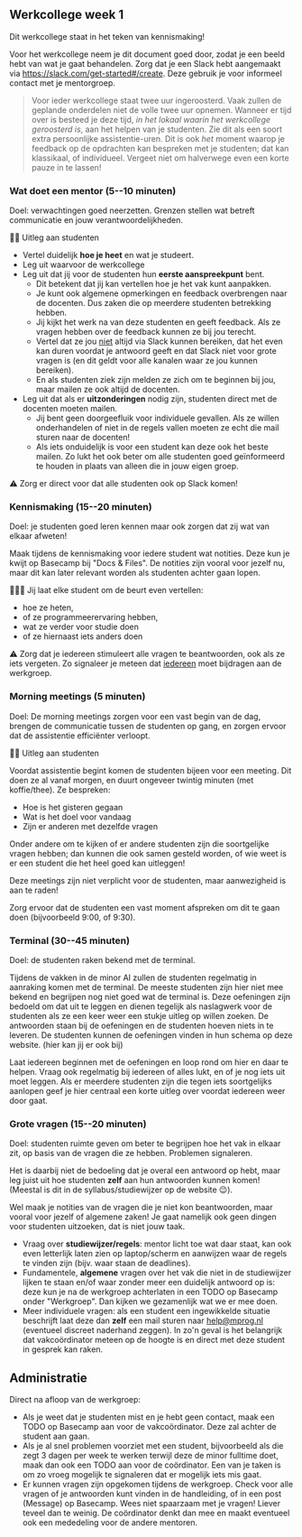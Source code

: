## Werkcollege week 1

Dit werkcollege staat in het teken van kennismaking!

Voor het werkcollege neem je dit document goed door, zodat je een beeld hebt van wat je gaat behandelen. Zorg dat je een Slack hebt aangemaakt via <https://slack.com/get-started#/create>. Deze gebruik je voor informeel contact met je mentorgroep.

> Voor ieder werkcollege staat twee uur ingeroosterd. Vaak zullen de geplande onderdelen niet de volle twee uur opnemen. Wanneer er tijd over is besteed je deze tijd, *in het lokaal waarin het werkcollege geroosterd is*, aan het helpen van je studenten. Zie dit als een soort extra persoonlijke assistentie-uren. Dit is ook *het* moment waarop je feedback op de opdrachten kan bespreken met je studenten; dat kan klassikaal, of individueel. Vergeet niet om halverwege even een korte pauze in te lassen!

### Wat doet een mentor (5--10 minuten)

Doel: verwachtingen goed neerzetten. Grenzen stellen wat betreft communicatie en jouw verantwoordelijkheden.

🧑‍🏫 Uitleg aan studenten

- Vertel duidelijk **hoe je heet** en wat je studeert.
- Leg uit waarvoor de werkcollege
- Leg uit dat jij voor de studenten hun **eerste aanspreekpunt** bent.
    - Dit betekent dat jij kan vertellen hoe je het vak kunt aanpakken.
    - Je kunt ook algemene opmerkingen en feedback overbrengen naar de docenten. Dus zaken die op meerdere studenten betrekking hebben.
    - Jij kijkt het werk na van deze studenten en geeft feedback. Als ze vragen hebben over de feedback kunnen ze bij jou terecht.
    - Vertel dat ze jou <u>niet</u> altijd via Slack kunnen bereiken, dat het even kan duren voordat je antwoord geeft en dat Slack niet voor grote vragen is (en dit geldt voor alle kanalen waar ze jou kunnen bereiken).
    - En als studenten ziek zijn melden ze zich om te beginnen bij jou, maar mailen ze ook altijd de docenten.
- Leg uit dat als er **uitzonderingen** nodig zijn, studenten direct met de docenten moeten mailen.
    - Jij bent geen doorgeefluik voor individuele gevallen. Als ze willen onderhandelen of niet in de regels vallen moeten ze echt die mail sturen naar de docenten!
    - Als iets onduidelijk is voor een student kan deze ook het beste mailen. Zo lukt het ook beter om alle studenten goed geïnformeerd te houden in plaats van alleen die in jouw eigen groep.

⚠️ Zorg er direct voor dat alle studenten ook op Slack komen!

### Kennismaking (15--20 minuten)

Doel: je studenten goed leren kennen maar ook zorgen dat zij wat van elkaar afweten!

Maak tijdens de kennismaking voor iedere student wat notities. Deze kun je kwijt op Basecamp bij "Docs & Files". De notities zijn vooral voor jezelf nu, maar dit kan later relevant worden als studenten achter gaan lopen.    

👩‍👧‍👦 Jij laat elke student om de beurt even vertellen:

- hoe ze heten,
- of ze programmeerervaring hebben,
- wat ze verder voor studie doen
- of ze hiernaast iets anders doen

⚠️ Zorg dat je iedereen stimuleert alle vragen te beantwoorden, ook als ze iets vergeten. Zo signaleer je meteen dat <u>iedereen</u> moet bijdragen aan de werkgroep.

### Morning meetings (5 minuten)

Doel: De morning meetings zorgen voor een vast begin van de dag, brengen de communicatie tussen de studenten op gang, en zorgen ervoor dat de assistentie efficiënter verloopt.

🧑‍🏫 Uitleg aan studenten

Voordat assistentie begint komen de studenten bijeen voor een meeting. Dit doen ze al vanaf morgen, en duurt ongeveer twintig minuten (met koffie/thee). Ze bespreken:

  - Hoe is het gisteren gegaan
  - Wat is het doel voor vandaag
  - Zijn er anderen met dezelfde vragen

Onder andere om te kijken of er andere studenten zijn die soortgelijke vragen hebben; dan kunnen die ook samen gesteld worden, of wie weet is er een student die het heel goed kan uitleggen!

Deze meetings zijn niet verplicht voor de studenten, maar aanwezigheid is aan te raden!

Zorg ervoor dat de studenten een vast moment afspreken om dit te gaan doen (bijvoorbeeld 9:00, of 9:30).

### Terminal (30--45 minuten)

Doel: de studenten raken bekend met de terminal.

Tijdens de vakken in de minor AI zullen de studenten regelmatig in aanraking komen met de terminal. De meeste studenten zijn hier niet mee bekend en begrijpen nog niet goed wat de terminal is. Deze oefeningen zijn bedoeld om dat uit te leggen en dienen tegelijk als naslagwerk voor de studenten als ze een keer weer een stukje uitleg op willen zoeken. De antwoorden staan bij de oefeningen en de studenten hoeven niets in te leveren. De studenten kunnen de oefeningen vinden in hun schema op deze website. (hier kan jij er ook bij)

Laat iedereen beginnen met de oefeningen en loop rond om hier en daar te helpen. Vraag ook regelmatig bij iedereen of alles lukt, en of je nog iets uit moet leggen.
Als er meerdere studenten zijn die tegen iets soortgelijks aanlopen geef je hier centraal een korte uitleg over voordat iedereen weer door gaat.

### Grote vragen (15--20 minuten)

Doel: studenten ruimte geven om beter te begrijpen hoe het vak in elkaar zit, op basis van de vragen die ze hebben. Problemen signaleren.

Het is daarbij niet de bedoeling dat je overal een antwoord op hebt, maar leg juist uit hoe studenten **zelf** aan hun antwoorden kunnen komen! (Meestal is dit in de syllabus/studiewijzer op de website 😉).

Wel maak je notities van de vragen die je niet kon beantwoorden, maar vooral voor jezelf of algemene zaken! Je gaat namelijk ook geen dingen voor studenten uitzoeken, dat is niet jouw taak.

- Vraag over **studiewijzer/regels**: mentor licht toe wat daar staat, kan ook even letterlijk laten zien op laptop/scherm en aanwijzen waar de regels te vinden zijn (bijv. waar staan de deadlines).
- Fundamentele, **algemene** vragen over het vak die niet in de studiewijzer lijken te staan en/of waar zonder meer een duidelijk antwoord op is: deze kun je na de werkgroep achterlaten in een TODO op Basecamp onder "Werkgroep". Dan kijken we gezamenlijk wat we er mee doen.
- Meer individuele vragen: als een student een ingewikkelde situatie beschrijft laat deze dan **zelf** een mail sturen naar help@mprog.nl (eventueel discreet naderhand zeggen). In zo'n geval is het belangrijk dat vakcoördinator meteen op de hoogte is en direct met deze student in gesprek kan raken.

## Administratie

Direct na afloop van de werkgroep:

- Als je weet dat je studenten mist en je hebt geen contact, maak een TODO op Basecamp aan voor de vakcoördinator. Deze zal achter de student aan gaan.
- Als je al snel problemen voorziet met een student, bijvoorbeeld als die zegt 3 dagen per week te werken terwijl deze de minor fulltime doet, maak dan ook een TODO aan voor de coördinator. Een van je taken is om zo vroeg mogelijk te signaleren dat er mogelijk iets mis gaat.
- Er kunnen vragen zijn opgekomen tijdens de werkgroep. Check voor alle vragen of je antwoorden kunt vinden in de handleiding, of in een post (Message) op Basecamp. Wees niet spaarzaam met je vragen! Liever teveel dan te weinig. De coördinator denkt dan mee en maakt eventueel ook een mededeling voor de andere mentoren.
